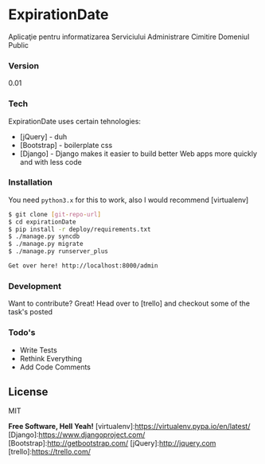 # ExpirationDate

Aplicaţie pentru informatizarea
Serviciului Administrare Cimitire Domeniul Public

### Version
0.01

### Tech

ExpirationDate uses certain tehnologies:

* [jQuery] - duh
* [Bootstrap] - boilerplate css
* [Django] - Django makes it easier to build better Web apps more quickly and with less code

### Installation

You need `python3.x` for this to work, also I would recommend [virtualenv]
```sh
$ git clone [git-repo-url]
$ cd expirationDate
$ pip install -r deploy/requirements.txt
$ ./manage.py syncdb
$ ./manage.py migrate
$ ./manage.py runserver_plus

```
```sh
Get over here! http://localhost:8000/admin
```

### Development

Want to contribute? Great!
Head over to [trello] and checkout some of the task's posted

### Todo's

 - Write Tests
 - Rethink Everything
 - Add Code Comments

License
----

MIT


**Free Software, Hell Yeah!**
[virtualenv]:https://virtualenv.pypa.io/en/latest/
[Django]:https://www.djangoproject.com/
[Bootstrap]:http://getbootstrap.com/
[jQuery]:http://jquery.com
[trello]:https://trello.com/


